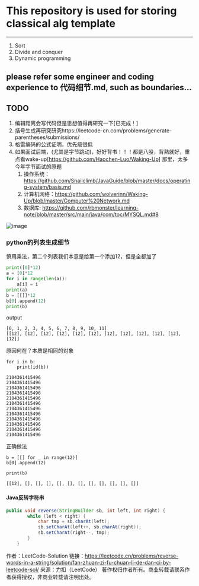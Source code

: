 # This repository is used for storing classical alg template
----------------------------------------------------
1. Sort
2. Divide and conquer
3. Dynamic programming

## please refer some engineer and coding experience to 代码细节.md, such as boundaries...

## TODO
1. 编辑距离会写代码但是思想值得再研究一下[已完成！]
2. 括号生成再研究研究https://leetcode-cn.com/problems/generate-parentheses/submissions/
3. 格雷编码的公式证明，优先级很低
4. 如果面试后端，(尤其是字节跳动)，好好背书！！！都是八股，背熟就好，重点看wake-up[https://github.com/Haochen-Luo/Waking-Up] 那里，太多今年字节面试的原题
	1. 操作系统： https://github.com/Snailclimb/JavaGuide/blob/master/docs/operating-system/basis.md
	2. 计算机网络：https://github.com/wolverinn/Waking-Up/blob/master/Computer%20Network.md
	3. 数据库: https://github.com/rbmonster/learning-note/blob/master/src/main/java/com/toc/MYSQL.md#8

![image](https://user-images.githubusercontent.com/46443218/114380120-994d5280-9b81-11eb-837b-a474d8ed999d.png)

### python的列表生成细节
慎用乘法，第二个列表我们本意是给第一个添加12，但是全都加了
```py
print([0]*12)
a = [0]*12
for i in range(len(a)):
    a[i] = i
print(a)
b = [[]]*12
b[0].append(12)
print(b)
```

output
```
[0, 1, 2, 3, 4, 5, 6, 7, 8, 9, 10, 11]
[[12], [12], [12], [12], [12], [12], [12], [12], [12], [12], [12], [12]]

```

原因何在？本质是相同的对象
```
for i in b:
    print(id(b))
```
```
2104361415496
2104361415496
2104361415496
2104361415496
2104361415496
2104361415496
2104361415496
2104361415496
2104361415496
2104361415496
2104361415496
2104361415496
```

正确做法
```
b = [[] for _ in range(12)]
b[0].append(12)

print(b)
```

```
[[12], [], [], [], [], [], [], [], [], [], [], []]
```
#### Java反转字符串
```java
public void reverse(StringBuilder sb, int left, int right) {
        while (left < right) {
            char tmp = sb.charAt(left);
            sb.setCharAt(left++, sb.charAt(right));
            sb.setCharAt(right--, tmp);
        }
    }
```
作者：LeetCode-Solution
链接：https://leetcode.cn/problems/reverse-words-in-a-string/solution/fan-zhuan-zi-fu-chuan-li-de-dan-ci-by-leetcode-sol/
来源：力扣（LeetCode）
著作权归作者所有。商业转载请联系作者获得授权，非商业转载请注明出处。
